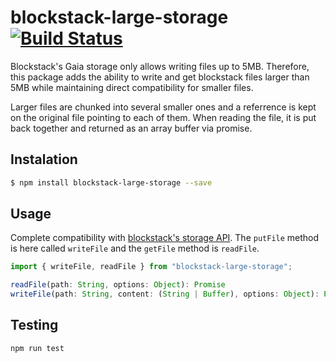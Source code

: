 # blockstack-large-storage [![Build Status](https://travis-ci.org/alvesjtiago/blockstack-large-storage.svg?branch=master)](https://travis-ci.org/alvesjtiago/blockstack-large-storage)

Blockstack's Gaia storage only allows writing files up to 5MB. Therefore, this package adds the ability to write and get blockstack files larger than 5MB while maintaining direct compatibility for smaller files.

Larger files are chunked into several smaller ones and a referrence is kept on the original file pointing to each of them. When reading the file, it is put back together and returned as an array buffer via promise.

## Instalation

``` bash
$ npm install blockstack-large-storage --save
```

## Usage

Complete compatibility with [blockstack's storage API](https://blockstack.github.io/blockstack.js/index.html#storage). The ```putFile``` method is here called ```writeFile``` and the ```getFile``` method is ```readFile```.

``` javascript
import { writeFile, readFile } from "blockstack-large-storage";
```

``` javascript
readFile(path: String, options: Object): Promise
writeFile(path: String, content: (String | Buffer), options: Object): Promise
```

## Testing

```bash
npm run test
```
